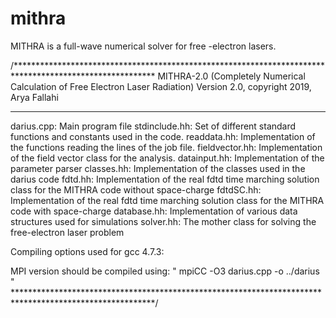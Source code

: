# mithra
MITHRA is a full-wave numerical solver for free -electron lasers.

/********************************************************************************************************
 MITHRA-2.0 (Completely Numerical Calculation of Free Electron Laser Radiation)
 Version 2.0, copyright 2019, Arya Fallahi
 ********************************************************************************************************
 
 darius.cpp: 		  Main program file
 stdinclude.hh: 	Set of different standard functions and constants used in the code.
 readdata.hh: 		Implementation of the functions reading the lines of the job file.
 fieldvector.hh: 	Implementation of the field vector class for the analysis.
 datainput.hh: 		Implementation of the parameter parser
 classes.hh: 		  Implementation of the classes used in the darius code
 fdtd.hh: 			  Implementation of the real fdtd time marching solution class for the MITHRA code without space-charge
 fdtdSC.hh: 		  Implementation of the real fdtd time marching solution class for the MITHRA code with space-charge
 database.hh:     Implementation of various data structures used for simulations
 solver.hh:       The mother class for solving the free-electron laser problem
 
 Compiling options used for gcc 4.7.3:
 
 MPI version should be compiled using: " mpiCC -O3 darius.cpp -o ../darius "
 ********************************************************************************************************/
